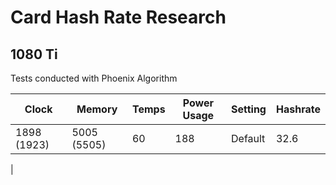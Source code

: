 # Card Hash Rate Research


## 1080 Ti

Tests conducted with Phoenix Algorithm

| Clock | Memory | Temps | Power Usage | Setting | Hashrate |
|--|--|--|--|--|--|
| 1898 (1923) | 5005 (5505) | 60 | 188 | Default |  32.6 |
|
